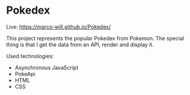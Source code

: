 # Pokedex
Live: https://marco-will.github.io/Pokedex/


This project represents the popular Pokedex from Pokemon. 
The special thing is that I get the data from an API, render and display it.

Used technologies:

- Asynchronous JavaScript
- PokeApi
- HTML
- CSS

